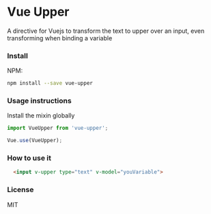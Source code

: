 # Vue Upper
A directive for Vuejs to transform the text to upper over an input, even transforming when binding a variable

### Install  

NPM:  
```bash
npm install --save vue-upper
```

### Usage instructions  

Install the mixin globally

```javascript
import VueUpper from 'vue-upper';

Vue.use(VueUpper);
```

### How to use it

```html
  <input v-upper type="text" v-model="youVariable">
```

### License
MIT

